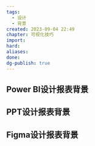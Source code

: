 ```yaml
---
tags:
  - 设计
  - 背景
created: 2023-09-04 22:49
chapter: 可视化技巧
import: 
hard: 
aliases: 
done: 
dg-publish: true
---
```


## Power BI设计报表背景



## PPT设计报表背景



## Figma设计报表背景
